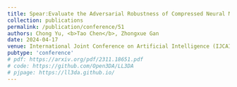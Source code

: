 ```yaml
---
title: Spear:Evaluate the Adversarial Robustness of Compressed Neural Models
collection: publications
permalink: /publication/conference/51
authors: Chong Yu, <b>Tao Chen</b>, Zhongxue Gan
date: 2024-04-17
venue: International Joint Conference on Artificial Intelligence (IJCAI)
pubtype: 'conference'
# pdf: https://arxiv.org/pdf/2311.18651.pdf
# code: https://github.com/Open3DA/LL3DA
# pjpage: https://ll3da.github.io/
---
```


<!-- paperurl: 'http://academicpages.github.io/files/paper1.pdf'
citation: 'Your Name, You. (2009). &quot;Paper Title Number 1.&quot; <i>Journal 1</i>. 1(1).' -->
<!-- [Download paper here](http://academicpages.github.io/files/paper1.pdf) -->
